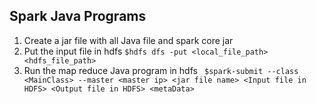 ## Spark Java Programs


1. Create a jar file with all Java file and spark core jar
3. Put the input file in hdfs
	``` $hdfs dfs -put <local_file_path> <hdfs_file_path> ```
4. Run the map reduce Java program in hdfs
	``` $spark-submit --class <MainClass> --master <master ip> <jar file name> <Input file in HDFS> <Output file in HDFS> <metaData>```
